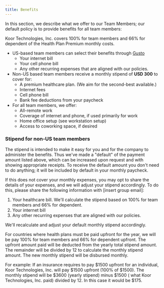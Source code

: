 ```yaml
---
title: Benefits
---
```


In this section, we describe what we offer to our Team Members; our default policy is to provide benefits for all team members:

Koor Technologies, Inc. covers 100% for team members and 66% for dependent of the Health Plan Premium monthly costs.

- US-based team members can select their benefits through [Gusto](https://gusto.com/)
    - Your internet bill
    - Your cell phone bill
    - Any other recurring expenses that are aligned with our policies.
- Non-US based team members receive a monthly stipend of **USD 300** to cover for:
    - A premium healthcare plan. (We aim for the second-best available.)
    - Internet fees
    - Cell phone bill
    - Bank fee deductions from your paycheck
- For all team members, we offer:
    - All-remote work
    - Coverage of internet and phone, if used primarily for work
    - Home office setup (see workstation setup)
    - Access to coworking space, if desired

### Stipend for non-US team members

The stipend is intended to make it easy for you and for the company to administer the benefits. Thus we've made a "default" of the payment amount listed above, which can be increased upon request and with showing appropriate receipts. To receive the default amount you don't need to do anything; it will be included by default in your monthly paycheck.

If this does not cover your monthly expenses, you may opt to share the details of your expenses, and we will adjust your stipend accordingly. To do this, please share the following information with \[insert group email\]:

1. Your healthcare bill. We'll calculate the stipend based on 100% for team members and 66% for dependent.
2. Your internet bill
3. Any other recurring expenses that are aligned with our policies.

We'll recalculate and adjust your default monthly stipend accordingly.

For countries where health plans must be paid upfront for the year, we will be pay 100% for team members and 66% for dependent upfront. The upfront amount paid will be deducted from the yearly total stipend amount. The remainder will be divided by 12 to calculate the monthly stipend amount. The new monthly stipend will be disbursed monthly.

For example: If an insurance requires to pay $1500 upfront for an individual, Koor Technologies, Inc. will pay $1500 upfront (100% of $1500). The monthly stipend will be $3600 (yearly stipend) minus $1500 ( what Koor Technologies, Inc. paid) divided by 12. In this case it would be $175.
